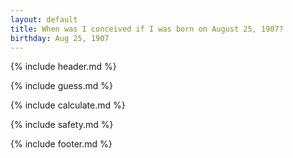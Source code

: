 ```yaml
---
layout: default
title: When was I conceived if I was born on August 25, 1907?
birthday: Aug 25, 1907
---
```


{% include header.md %}

{% include guess.md %}

{% include calculate.md %}

{% include safety.md %}

{% include footer.md %}



